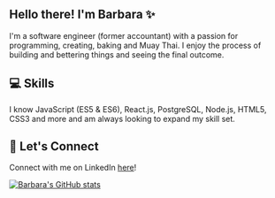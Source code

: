 ## Hello there! I'm Barbara :sparkles:

I'm a software engineer (former accountant) with a passion for programming, creating, baking and Muay Thai. I enjoy the process of building and bettering things and seeing the final outcome. 

## :computer: Skills

I know JavaScript (ES5 & ES6), React.js, PostgreSQL, Node.js, HTML5, CSS3 and more and am always looking to expand my skill set.

## :love_letter: Let's Connect

Connect with me on LinkedIn [here](www.linkedin.com/in/barbara-liao)!

[![Barbara's GitHub stats](https://github-readme-stats.vercel.app/api?username=barbara-liao&show_icons=true)](https://github.com/barbara-liao/github-readme-stats)


<!--
**barbara-liao/barbara-liao** is a ✨ _special_ ✨ repository because its `README.md` (this file) appears on your GitHub profile.

Here are some ideas to get you started:

- 🔭 I’m currently working on ...
- 🌱 I’m currently learning ...
- 👯 I’m looking to collaborate on ...
- 🤔 I’m looking for help with ...
- 💬 Ask me about ...
- 📫 How to reach me: ...
- 😄 Pronouns: ...
- ⚡ Fun fact: ...
-->
